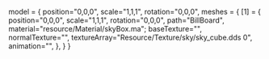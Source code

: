 model = 
{
	position="0,0,0",
	scale="1,1,1",
	rotation="0,0,0",
	meshes =
	{
		[1] = 
		{
			position="0,0,0",
			scale="1,1,1",
			rotation="0,0,0",
			path="BillBoard",
			material="resource/Material/skyBox.ma";
			baseTexture="",
			normalTexture="",
			textureArray="Resource/Texture/sky/sky_cube.dds 0",
			animation="",
		},
	}
}
